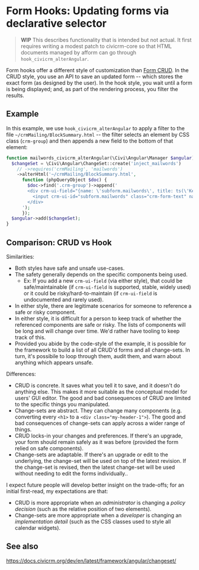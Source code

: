# Form Hooks: Updating forms via declarative selector

> __WIP__ This describes functionality that is intended but not actual.  It
> first requires writing a modest patch to civicrm-core so that HTML
> documents managed by afform can go through `hook_civicrm_alterAngular`.

Form hooks offer a different style of customization than [Form CRUD](docs/crud.md).  In the CRUD style, you use
an API to save an updated form -- which stores the exact form (as designed by the user). In the hook style, you
wait until a form is being displayed; and, as part of the rendering process, you filter the results.

## Example

In this example, we use `hook_civicrm_alterAngular` to apply a filter to the file `~/crmMailing/BlockSummary.html` --
the filter selects an element by CSS class (`crm-group`) and then appends a new field to the bottom of that element:

```php
function mailwords_civicrm_alterAngular(\Civi\Angular\Manager $angular) {
  $changeSet = \Civi\Angular\ChangeSet::create('inject_mailwords')
    // ->requires('crmMailing', 'mailwords')
    ->alterHtml('~/crmMailing/BlockSummary.html',
      function (phpQueryObject $doc) {
        $doc->find('.crm-group')->append('
        <div crm-ui-field="{name: \'subform.mailwords\', title: ts(\'Keywords\')}">
          <input crm-ui-id="subform.mailwords" class="crm-form-text" name="mailwords" ng-model="mailing.template_options.keywords">
        </div>
      ');
      });
  $angular->add($changeSet);
}
```

## Comparison: CRUD vs Hook

Similarities:

* Both styles have safe and unsafe use-cases.
* The safety generally depends on the specific components being used.
    * Ex: If you add a new `crm-ui-field` (via either style), that could be safe/maintainable (if `crm-ui-field` is supported, stable, widely used) or it could be risky/hard-to-maintain
      (if `crm-ui-field` is undocumented and rarely used).
* In either style, there are legitimate scenarios for someone to reference a safe or risky component.  
* In either style, it is difficult for a person to keep track of whether the referenced components are safe or risky. The lists of components will be long and will change over time. We'd rather have tooling to keep track of this.
* Provided you abide by the code-style of the example, it is possible for the framework to build a list of all CRUD'd forms and all change-sets. In turn, it's possibile to loop through them, audit them, and warn about anything which appears unsafe.

Differences:

* CRUD is concrete. It saves what you tell it to save, and it doesn't do anything else. This makes it more suitable as the conceptual model for users' GUI editor. The good and bad consequences of CRUD are limited to the specific things you manipulated.
* Change-sets are abstract. They can change many components (e.g. converting every `<h1>` to a `<div class="my-header-1">`). The good and bad consequences of change-sets can apply across a wider range of things.
* CRUD locks-in your changes and preferences. If there's an upgrade, your form should remain safely as it was before (provided the form relied on safe components).
* Change-sets are adaptable. If there's an upgrade or edit to the underlying, the change-set will be used on top of the latest revision. If the change-set is revised, then the latest change-set will be used without needing to edit the forms individually..

I expect future people will develop better insight on the trade-offs; for an initial first-read, my expectations are that:

* CRUD is more appropriate when an *administrator* is changing a *policy decision* (such as the relative position of two elements).
* Change-sets are more appropriate when a *developer* is changing an *implementation detail* (such as the CSS classes used to style all calendar widgets).

## See also

https://docs.civicrm.org/dev/en/latest/framework/angular/changeset/
